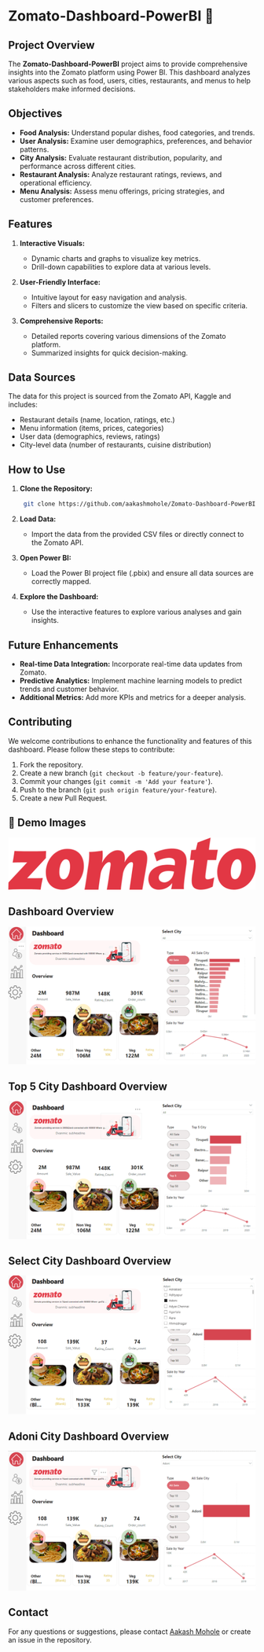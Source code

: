 # Zomato-Dashboard-PowerBI 🍜 

## Project Overview

The **Zomato-Dashboard-PowerBI** project aims to provide comprehensive insights into the Zomato platform using Power BI. This dashboard analyzes various aspects such as food, users, cities, restaurants, and menus to help stakeholders make informed decisions.

## Objectives

- **Food Analysis:** Understand popular dishes, food categories, and trends.
- **User Analysis:** Examine user demographics, preferences, and behavior patterns.
- **City Analysis:** Evaluate restaurant distribution, popularity, and performance across different cities.
- **Restaurant Analysis:** Analyze restaurant ratings, reviews, and operational efficiency.
- **Menu Analysis:** Assess menu offerings, pricing strategies, and customer preferences.

## Features

1. **Interactive Visuals:**
   - Dynamic charts and graphs to visualize key metrics.
   - Drill-down capabilities to explore data at various levels.

2. **User-Friendly Interface:**
   - Intuitive layout for easy navigation and analysis.
   - Filters and slicers to customize the view based on specific criteria.

3. **Comprehensive Reports:**
   - Detailed reports covering various dimensions of the Zomato platform.
   - Summarized insights for quick decision-making.

## Data Sources

The data for this project is sourced from the Zomato API, Kaggle and includes:
- Restaurant details (name, location, ratings, etc.)
- Menu information (items, prices, categories)
- User data (demographics, reviews, ratings)
- City-level data (number of restaurants, cuisine distribution)

## How to Use

1. **Clone the Repository:**
   ```bash
    git clone https://github.com/aakashmohole/Zomato-Dashboard-PowerBI.git
   ```

2. **Load Data:**
   - Import the data from the provided CSV files or directly connect to the Zomato API.

3. **Open Power BI:**
   - Load the Power BI project file (.pbix) and ensure all data sources are correctly mapped.

4. **Explore the Dashboard:**
   - Use the interactive features to explore various analyses and gain insights.

## Future Enhancements

- **Real-time Data Integration:** Incorporate real-time data updates from Zomato.
- **Predictive Analytics:** Implement machine learning models to predict trends and customer behavior.
- **Additional Metrics:** Add more KPIs and metrics for a deeper analysis.

## Contributing

We welcome contributions to enhance the functionality and features of this dashboard. Please follow these steps to contribute:

1. Fork the repository.
2. Create a new branch (`git checkout -b feature/your-feature`).
3. Commit your changes (`git commit -m 'Add your feature'`).
4. Push to the branch (`git push origin feature/your-feature`).
5. Create a new Pull Request.


## 📸 Demo Images
![logo](https://github.com/aakashmohole/Zomato-Dashboard-PowerBI/blob/main/Images/ZOMATO.NS_BIG.png)

## Dashboard Overview
![Overview](https://github.com/aakashmohole/Zomato-Dashboard-PowerBI/blob/main/Dashboard%20images/1.png)

## Top 5 City Dashboard Overview
![Top](https://github.com/aakashmohole/Zomato-Dashboard-PowerBI/blob/main/Dashboard%20images/2.png)

## Select City Dashboard Overview
![city](https://github.com/aakashmohole/Zomato-Dashboard-PowerBI/blob/main/Dashboard%20images/3.png)

## Adoni City Dashboard Overview
![Adoni](https://github.com/aakashmohole/Zomato-Dashboard-PowerBI/blob/main/Dashboard%20images/4.png)

## Contact

For any questions or suggestions, please contact [Aakash Mohole](https://www.linkedin.com/in/aakash-mohole-231359233/) or create an issue in the repository.
